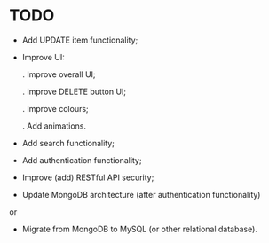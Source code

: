 # TODO

- Add UPDATE item functionality;

- Improve UI:

  . Improve overall UI;

  . Improve DELETE button UI;

  . Improve colours;

  . Add animations.

- Add search functionality;

- Add authentication functionality;

- Improve (add) RESTful API security;

- Update MongoDB architecture (after authentication functionality)

 or 
 
- Migrate from MongoDB to MySQL (or other relational database).
